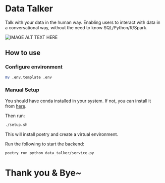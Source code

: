 # Data Talker
Talk with your data in the human way. Enabling users to interact with data in a conversational way, without the need to know SQL/Python/R/Spark.

![IMAGE ALT TEXT HERE](./image.png)

## How to use
### Configure environment
```bash
mv .env.template .env
```

### Manual Setup
You should have conda installed in your system. If not, you can install it from [here](https://docs.conda.io/projects/conda/en/latest/user-guide/install/index.html).

Then run:
```bash
./setup.sh
```
This will install poetry and create a virtual environment.

Run the following to start the backend:
```bash
poetry run python data_talker/service.py
```

# Thank you & Bye~
